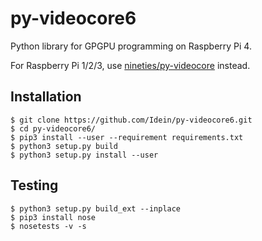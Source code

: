 # py-videocore6

Python library for GPGPU programming on Raspberry Pi 4.

For Raspberry Pi 1/2/3, use
[nineties/py-videocore](https://github.com/nineties/py-videocore) instead.

## Installation

```
$ git clone https://github.com/Idein/py-videocore6.git
$ cd py-videocore6/
$ pip3 install --user --requirement requirements.txt
$ python3 setup.py build
$ python3 setup.py install --user
```

## Testing

```
$ python3 setup.py build_ext --inplace
$ pip3 install nose
$ nosetests -v -s
```
